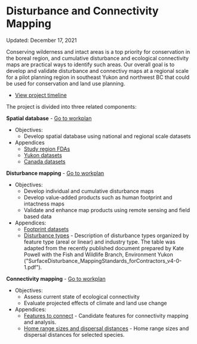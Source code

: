 # Disturbance and Connectivity Mapping

Updated: December 17, 2021

Conserving wilderness and intact areas is a top priority for conservation in the boreal region, and cumulative disturbance and ecological connectivity maps are practical ways to identify such areas. Our overall goal is to develop and validate disturbance and connectivy maps at a regional scale for a pilot planning region in southeast Yukon and northwest BC that could be used for conservation and land use planning.

- [View project timeline](https://docs.google.com/spreadsheets/d/1zUy7QgPnn-Cp8nlaxmCUR9VXAgbjTT3KI0Ad4XHlUiU/edit?usp=sharing)

The project is divided into three related components:

**Spatial database** - [Go to workplan](01-database.md)

- Objectives:
    - Develop spatial database using national and regional scale datasets
- Appendices
    - [Study region FDAs](data/database_region.csv)
    - [Yukon datasets](data/database_yukon.csv)
    - [Canada datasets](data/database_canada.csv)

**Disturbance mapping** - [Go to workplan](02-disturbance.md)

- Objectives:
    - Develop individual and cumulative disturbance maps
    - Develop value-added products such as human footprint and intactness maps
    - Validate and enhance map products using remote sensing and field based data
- Appendices:
    - [Footprint datasets](data/disturbance_footprint.csv)
    - [Disturbance types](data/disturbance_types.csv) - Description of disturbance types organized by feature type (areal or linear) and industry type. The table was adapted from the recently published document prepared by Kate Powell with the Fish and Wildlife Branch, Environment Yukon ("SurfaceDisturbance_MappingStandards_forContractors_v4-0-1.pdf").

**Connectivity mapping** - [Go to workplan](03-connectivity.md)

- Objectives:
    - Assess current state of ecological connectivity
    - Evaluate projected effects of climate and land use change
- Appendices:
    - [Features to connect](data/connectivity_features.csv) - Candidate features for connectivity mapping and analysis.
    - [Home range sizes and dispersal distances](data/connectivity_dispersal.csv) - Home range sizes and dispersal distances for selected species.
